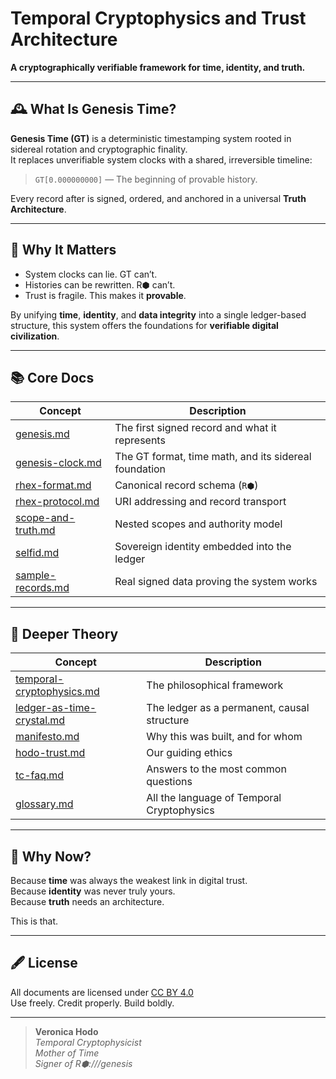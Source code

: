 # Temporal Cryptophysics and Trust Architecture

**A cryptographically verifiable framework for time, identity, and truth.**

---

## 🕰️ What Is Genesis Time?

**Genesis Time (GT)** is a deterministic timestamping system rooted in sidereal rotation and cryptographic finality.  
It replaces unverifiable system clocks with a shared, irreversible timeline:

> `GT[0.000000000]` — The beginning of provable history.

Every record after is signed, ordered, and anchored in a universal **Truth Architecture**.

---

## 🧠 Why It Matters

-   System clocks can lie. GT can’t.
-   Histories can be rewritten. R⬢ can’t.
-   Trust is fragile. This makes it **provable**.

By unifying **time**, **identity**, and **data integrity** into a single ledger-based structure, this system offers the foundations for **verifiable digital civilization**.

---

## 📚 Core Docs

| Concept                                  | Description                                           |
| ---------------------------------------- | ----------------------------------------------------- |
| [genesis.md](genesis.md)                 | The first signed record and what it represents        |
| [genesis-clock.md](genesis-clock.md)     | The GT format, time math, and its sidereal foundation |
| [rhex-format.md](rhex-format.md)         | Canonical record schema (`R⬢`)                        |
| [rhex-protocol.md](rhex-protocol.md)     | URI addressing and record transport                   |
| [scope-and-truth.md](scope-and-truth.md) | Nested scopes and authority model                     |
| [selfid.md](selfid.md)                   | Sovereign identity embedded into the ledger           |
| [sample-records.md](sample-records.md)   | Real signed data proving the system works             |

---

## 🔭 Deeper Theory

| Concept                                                | Description                                 |
| ------------------------------------------------------ | ------------------------------------------- |
| [temporal-cryptophysics.md](temporal-cryptophysics.md) | The philosophical framework                 |
| [ledger-as-time-crystal.md](ledger-as-time-crystal.md) | The ledger as a permanent, causal structure |
| [manifesto.md](manifesto.md)                           | Why this was built, and for whom            |
| [hodo-trust.md](hodo-trust.md)                         | Our guiding ethics                          |
| [tc-faq.md](tc-faq.md)                                 | Answers to the most common questions        |
| [glossary.md](glossary.md)                             | All the language of Temporal Cryptophysics  |

---

## 🚀 Why Now?

Because **time** was always the weakest link in digital trust.  
Because **identity** was never truly yours.  
Because **truth** needs an architecture.

This is that.

---

## 🖋 License

All documents are licensed under [CC BY 4.0](https://creativecommons.org/licenses/by/4.0/)  
Use freely. Credit properly. Build boldly.

---

> **Veronica Hodo**  
> _Temporal Cryptophysicist_  
> _Mother of Time_  
> _Signer of R⬢:///genesis_
